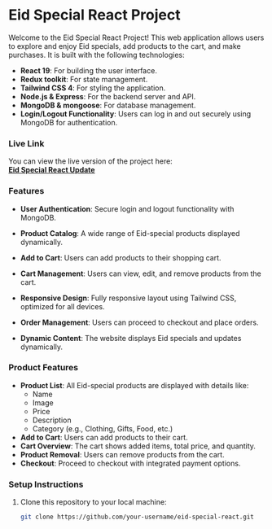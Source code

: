 # Eid Special React Project

Welcome to the Eid Special React Project! This web application allows users to explore and enjoy Eid specials, add products to the cart, and make purchases. It is built with the following technologies:

- **React 19**: For building the user interface.
- **Redux toolkit**: For state management.
- **Tailwind CSS 4**: For styling the application.
- **Node.js & Express**: For the backend server and API.
- **MongoDB & mongoose**: For database management.
- **Login/Logout Functionality**: Users can log in and out securely using MongoDB for authentication.

### Live Link

You can view the live version of the project here:  
[**Eid Special React Update**](https://eid-special-react-update.netlify.app/)

### Features

- **User Authentication**: Secure login and logout functionality with MongoDB.
- **Product Catalog**: A wide range of Eid-special products displayed dynamically.
- **Add to Cart**: Users can add products to their shopping cart.
- **Cart Management**: Users can view, edit, and remove products from the cart.
- **Responsive Design**: Fully responsive layout using Tailwind CSS, optimized for all devices.
- **Order Management**: Users can proceed to checkout and place orders.

- **Dynamic Content**: The website displays Eid specials and updates dynamically.

### Product Features

- **Product List**: All Eid-special products are displayed with details like:
  - Name
  - Image
  - Price
  - Description
  - Category (e.g., Clothing, Gifts, Food, etc.)
- **Add to Cart**: Users can add products to their cart.
- **Cart Overview**: The cart shows added items, total price, and quantity.
- **Product Removal**: Users can remove products from the cart.
- **Checkout**: Proceed to checkout with integrated payment options.

### Setup Instructions

1. Clone this repository to your local machine:

   ```bash
   git clone https://github.com/your-username/eid-special-react.git
